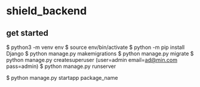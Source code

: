 # shield_backend

## get started

$ python3 -m venv env
$ source env/bin/activate
$ python -m pip install Django
$ python manage.py makemigrations
$ python manage.py migrate
$ python manage.py createsuperuser (user=admin email=ad@min.com pass=admin)
$ python manage.py runserver

$ python manage.py startapp package_name
